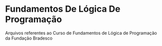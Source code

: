 # Fundamentos De Lógica De Programação
 
Arquivos referentes ao Curso de Fundamentos de Lógica de Programação da Fundação Bradesco
